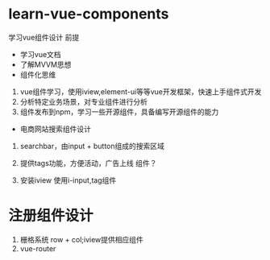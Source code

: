 # learn-vue-components
学习vue组件设计
前提
- 学习vue文档
- 了解MVVM思想
- 组件化思维

1. vue组件学习，使用iview,element-ui等等vue开发框架，快速上手组件式开发
2. 分析特定业务场景，对专业组件进行分析
3. 组件发布到npm，学习一些开源组件，具备编写开源组件的能力

- 电商网站搜索组件设计
 1. searchbar，由input + button组成的搜索区域
 2. 提供tags功能，方便活动，广告上线
 组件？<search />

 1. 安装iview
 使用i-input,tag组件

 # 注册组件设计
  1. 栅格系统
  row + col;iview提供相应组件
  2. vue-router
